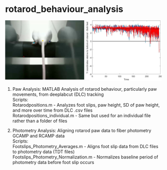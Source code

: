 # rotarod_behaviour_analysis
![alt text](https://github.com/ubcbraincircuits/rotarod_behaviour_analysis/blob/main/Mouseandfootsips.JPG)
1) Paw Analysis: MATLAB Analysis of rotarod behaviour, particularly paw movements, from deeplabcut (DLC) tracking  
Scripts:  
Rotarodpositions.m - Analyzes foot slips, paw height, SD of paw height, and more over time from DLC .csv files  
Rotarodpositions_individual.m - Same but used for an individual file rather than a folder of files  
  
2) Photometry Analysis: Aligning rotarod paw data to fiber photometry GCAMP and RCAMP data  
Scripts:  
Footslips_Photometry_Averages.m - Aligns foot slip data from DLC files to photometry data (TDT files)  
Footslips_Photometry_Normalization.m - Normalizes baseline period of photometry data before foot slip occurs  
